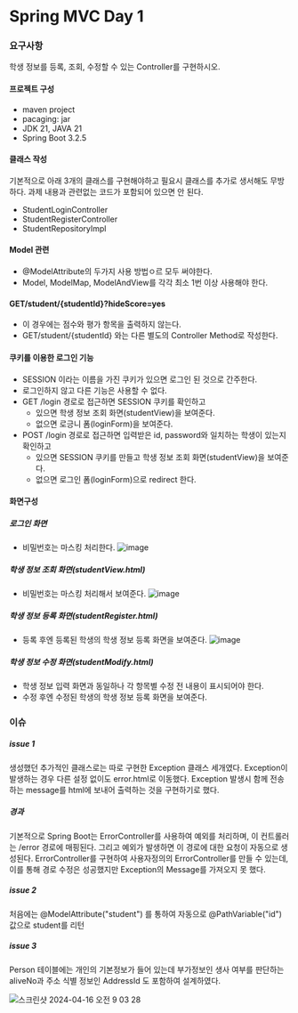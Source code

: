 # Spring MVC Day 1
### 요구사항
학생 정보를 등록, 조회, 수정할 수 있는 Controller를 구현하시오.
#### 프로젝트 구성
- maven project
- pacaging: jar
- JDK 21, JAVA 21
- Spring Boot 3.2.5
#### 클래스 작성
기본적으로 아래 3개의 클래스를 구현해야하고 필요시 클래스를 추가로 생서해도 무방하다.
과제 내용과 관련없는 코드가 포함되어 있으면 안 된다.
- StudentLoginController
- StudentRegisterController
- StudentRepositoryImpl
#### Model 관련
- @ModelAttribute의 두가지 사용 방법ㅇ르 모두 써야한다.
- Model, ModelMap, ModelAndView를 각각 최소 1번 이상 사용해야 한다.
#### GET/student/{studentId}?hideScore=yes
- 이 경우에는 점수와 평가 항목을 출력하지 않는다.
- GET/student/{studentId} 와는 다른 별도의 Controller Method로 작성한다.
#### 쿠키를 이용한 로그인 기능
- SESSION 이라는 이름을 가진 쿠키가 있으면 로그인 된 것으로 간주한다.
- 로그인하지 않고 다른 기능은 사용할 수 없다.
- GET /login 경로로 접근하면 SESSION 쿠키를 확인하고
  - 있으면 학생 정보 조회 화면(studentView)을 보여준다.
  - 없으면 로긍니 폼(loginForm)을 보여준다.
- POST /login 경로로 접근하면 입력받은 id, password와 일치하는 학생이 있는지 확인하고
  - 있으면 SESSION 쿠키를 만들고 학생 정보 조회 화면(studentView)을 보여준다.
  - 없으면 로그인 폼(loginForm)으로 redirect 한다.
#### 화면구성
##### 로그인 화면
- 비밀번호는 마스킹 처리한다.
![image](https://github.com/lettuce82/nhnacademy/assets/152861713/ee5a217a-ff7a-46d7-8dbc-7c23b658c1ae)
##### 학생 정보 조회 화면(studentView.html)
- 비밀번호는 마스킹 처리해서 보여준다.
![image](https://github.com/lettuce82/nhnacademy/assets/152861713/bf8ea368-c326-45d1-b081-ba82c4f8d73e)
##### 학생 정보 등록 화면(studentRegister.html)
- 등록 후엔 등록된 학생의 학생 정보 등록 화면을 보여준다.
![image](https://github.com/lettuce82/nhnacademy/assets/152861713/0e968121-461f-43f3-a469-9f7a7362b151)
##### 학생 정보 수정 화면(studentModify.html)
- 학생 정보 입력 화면과 동일하나 각 항목별 수정 전 내용이 표시되어야 한다.
- 수정 후엔 수정된 학생의 학생 정보 등록 화면을 보여준다.

### 이슈
##### issue 1
생성했던 추가적인 클래스로는 따로 구현한 Exception 클래스 세개였다.
Exception이 발생하는 경우 다른 설정 없이도 error.html로 이동했다.
Exception 발생시 함께 전송하는 message를 html에 보내어 출력하는 것을 구현하기로 했다.

##### 경과
기본적으로 Spring Boot는 ErrorController를 사용하여 예외를 처리하며,
이 컨트롤러는 /error 경로에 매핑된다. 그리고 예외가 발생하면 이 경로에 대한 요청이 자동으로 생성된다.
ErrorController를 구현하여 사용자정의의 ErrorController를 만들 수 있는데,
이를 통해 경로 수정은 성공했지만 Exception의 Message를 가져오지 못 했다.

##### issue 2
처음에는 @ModelAttribute("student") 를 통하여 자동으로 @PathVariable("id") 값으로 student를 리턴

##### issue 3
Person 테이블에는 개인의 기본정보가 들어 있는데 부가정보인 생사 여부를 판단하는 aliveNo과 주소 식별 정보인 AddressId 도 포함하여 설계하였다.

![스크린샷 2024-04-16 오전 9 03 28](https://github.com/lettuce82/nhnacademy/assets/152861713/df800c0d-2b54-4068-81e0-c040f6dcb00c)
